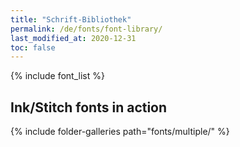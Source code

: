 ```yaml
---
title: "Schrift-Bibliothek"
permalink: /de/fonts/font-library/
last_modified_at: 2020-12-31
toc: false
---
```

{% include font_list %}



## Ink/Stitch fonts in action
{% include folder-galleries path="fonts/multiple/" %}
